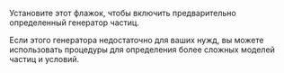 Установите этот флажок, чтобы включить предварительно определенный генератор частиц.

Если этого генератора недостаточно для ваших нужд, вы можете использовать
процедуры для определения более сложных моделей частиц и условий.